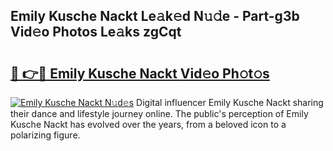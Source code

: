 ## Emily Kusche Nackt Le𝚊k𝚎d N𝚞𝚍e - Part-g3b Vid𝚎o Photos Le𝚊ks zgCqt

# <h2><a href="http://fb9z3c.evod.top/?m=Emily+Kusche+Nackt">🔗 👉🔴 Emily Kusche Nackt Vid𝚎o Ph𝚘t𝚘s</a></h2>

[![Emily Kusche Nackt N𝚞d𝚎s](https://i.imgur.com/8V9OHl7.gif)](http://fb9z3c.evod.top/?m=Emily+Kusche+Nackt)
Digital influencer Emily Kusche Nackt sharing their dance and lifestyle journey online. The public's perception of Emily Kusche Nackt has evolved over the years, from a beloved icon to a polarizing figure. 

